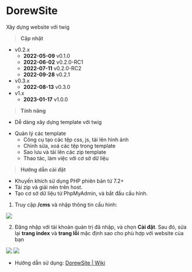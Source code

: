 # DorewSite
Xây dựng website với twig

> **Cập nhật**
* v0.2.x
  * **2022-05-09** v0.1.0
  * **2022-06-02** v0.2.0-RC1
  * **2022-07-11** v0.2.0-RC2
  * **2022-09-28** v0.2.1
* v0.3.x
  * **2022-08-13** v0.3.0
* v1.x
  * **2023-01-17** v1.0.0

> **Tính năng**
- Dễ dàng xây dựng template với twig
* Quản lý các template
  * Công cụ tạo các tệp css, js, tải lên hình ảnh
  * Chỉnh sửa, xoá các tệp trong template
  * Sao lưu và tải lên các zip template
  * Thao tác, làm việc với cơ sở dữ liệu

> **Hướng dẫn cài đặt**
- Khuyến khích sử dụng PHP phiên bản từ 7.2+
- Tải zip và giải nén trên host.
- Tạo cơ sở dữ liệu từ PhpMyAdmin, và bắt đầu cấu hình.

1.  Truy cập **/cms** và nhập thông tin cấu hình:

![](https://i.imgur.com/2Da3lEe.png)

2. Đăng nhập với tài khoản quản trị đã nhập, và chọn **Cài đặt**. Sau đó, sửa lại **trang index** và **trang lỗi** mặc định sao cho phù hợp với website của bạn

![](https://i.imgur.com/AtS7IcD.png)
![](https://i.imgur.com/5lkuF4a.png)

- Hướng dẫn sử dụng: [DorewSite | Wiki](https://github.com/dorew-site/dorew-site/wiki)
